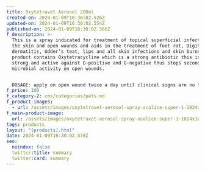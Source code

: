 ```yaml
---
title: Oxytetravet Aerosol 200ml
created-on: 2024-01-09T16:30:02.526Z
updated-on: 2024-01-09T16:30:02.554Z
published-on: 2024-01-09T16:30:02.566Z
f_description: >-
  This is a spray indicated for treatment of topical superficial infections of
  the skin and open wounds and aids in the treatment of foot rot, Digital
  dermatitis, Udder’s teat, lips and all skin infections and skin burns. This
  product contains Oxytetracycline which is a strong antibiotic this is very
  strong and active against G-positive and G-negative thus stops secondary
  microbial activity on open wounds.


  DOSAGE: apply on open wound twice a day until clinical signs are no longer visible consultations from a veterinary officer is advised .
f_price: 100
f_category-2: cms/categories/pets.md
f_product-images:
  - url: /assets/images/oxytetravet-aerosol-spray-acalice-super-1-1024x1024-veterinary-poultry-livestock-farm-lice-parasite1024x1024.jpg
f_main-product-image:
  url: /assets/images/oxytetravet-aerosol-spray-acalice-super-1-1024x1024-veterinary-poultry-livestock-farm-lice-parasite1024x1024.jpg
tags: products
layout: "[products].html"
date: 2024-01-09T16:30:02.578Z
seo:
  noindex: false
  twitter:title: summary
  twitter:card: summary
---
```

